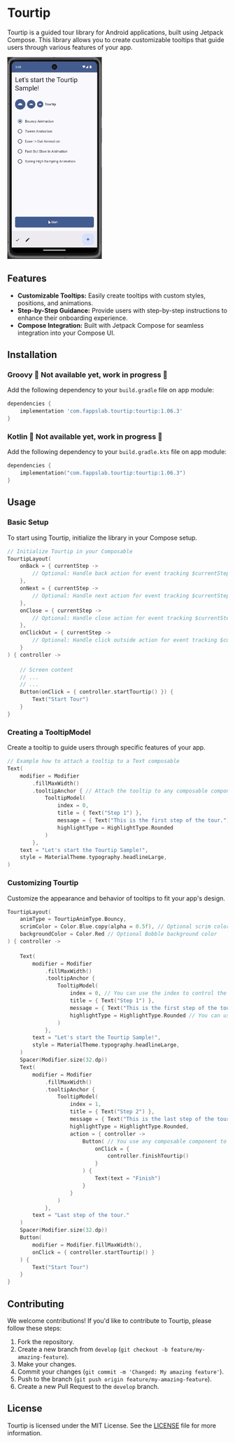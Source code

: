 # Tourtip

Tourtip is a guided tour library for Android applications, built using Jetpack Compose. This library
allows you to create customizable tooltips that guide users through various features of your
app.

![tourtip-sample.gif](doc/screen/tourtip-sample.gif)

## Features
- **Customizable Tooltips:** Easily create tooltips with custom styles, positions, and animations.
- **Step-by-Step Guidance:** Provide users with step-by-step instructions to enhance their
  onboarding experience.
- **Compose Integration:** Built with Jetpack Compose for seamless integration into your Compose UI.

<!-- start dependency -->
## Installation

### Groovy 🚧 Not available yet, work in progress 🚧
Add the following dependency to your `build.gradle` file on app module:

```gradle
dependencies {
    implementation 'com.fappslab.tourtip:tourtip:1.06.3'
}
```

### Kotlin 🚧 Not available yet, work in progress 🚧
Add the following dependency to your `build.gradle.kts` file on app module:

```kotlin
dependencies {
    implementation("com.fappslab.tourtip:tourtip:1.06.3")
}
```
<!-- end dependency -->

## Usage

### Basic Setup
To start using Tourtip, initialize the library in your Compose setup.

```kotlin
// Initialize Tourtip in your Composable
TourtipLayout(
    onBack = { currentStep ->
        // Optional: Handle back action for event tracking $currentStep
    },
    onNext = { currentStep ->
        // Optional: Handle next action for event tracking $currentStep
    },
    onClose = { currentStep ->
        // Optional: Handle close action for event tracking $currentStep
    },
    onClickOut = { currentStep ->
        // Optional: Handle click outside action for event tracking $currentStep
    }
) { controller ->

    // Screen content
    // ...
    // ...
    Button(onClick = { controller.startTourtip() }) {
        Text("Start Tour")
    }
}
```

### Creating a TooltipModel
Create a tooltip to guide users through specific features of your app.

```kotlin
// Example how to attach a tooltip to a Text composable
Text(
    modifier = Modifier
        .fillMaxWidth()
        .tooltipAnchor { // Attach the tooltip to any composable component.
            TooltipModel(
                index = 0,
                title = { Text("Step 1") },
                message = { Text("This is the first step of the tour.") },
                highlightType = HighlightType.Rounded
            )
        },
    text = "Let's start the Tourtip Sample!",
    style = MaterialTheme.typography.headlineLarge,
)
```

### Customizing Tourtip
Customize the appearance and behavior of tooltips to fit your app's design.

```kotlin
TourtipLayout(
    animType = TourtipAnimType.Bouncy,
    scrimColor = Color.Blue.copy(alpha = 0.5f), // Optional scrim color
    backgroundColor = Color.Red // Optional Bobble background color
) { controller ->

    Text(
        modifier = Modifier
            .fillMaxWidth()
            .tooltipAnchor {
                TooltipModel(
                    index = 0, // You can use the index to control the order of the balloons. The index does not need to be sequential but must be unique and positive.
                    title = { Text("Step 1") },
                    message = { Text("This is the first step of the tour.") },
                    highlightType = HighlightType.Rounded // You can use the HighlightType to define the shape of the highlight: Rectangle, Rounded, Circle, or Custom.
                )
            },
        text = "Let's start the Tourtip Sample!",
        style = MaterialTheme.typography.headlineLarge,
    )
    Spacer(Modifier.size(32.dp))
    Text(
        modifier = Modifier
            .fillMaxWidth()
            .tooltipAnchor {
                TooltipModel(
                    index = 1,
                    title = { Text("Step 2") },
                    message = { Text("This is the last step of the tour.") },
                    highlightType = HighlightType.Rounded,
                    action = { controller ->
                        Button( // You use any composable component to define the action of the last tooltip.
                            onClick = {
                                controller.finishTourtip()
                            }
                        ) {
                            Text(text = "Finish")
                        }
                    }
                )
            },
        text = "Last step of the tour."
    )
    Spacer(Modifier.size(32.dp))
    Button(
        modifier = Modifier.fillMaxWidth(),
        onClick = { controller.startTourtip() }
    ) {
        Text("Start Tour")
    }
}
```

## Contributing
We welcome contributions! If you'd like to contribute to Tourtip, please follow these steps:

1. Fork the repository.
2. Create a new branch from `develop` (`git checkout -b feature/my-amazing-feature`).
3. Make your changes.
4. Commit your changes (`git commit -m 'Changed: My amazing feature'`).
5. Push to the branch (`git push origin feature/my-amazing-feature`).
6. Create a new Pull Request to the `develop` branch.

## License
Tourtip is licensed under the MIT License. See the [LICENSE](LICENSE) file for more information.
